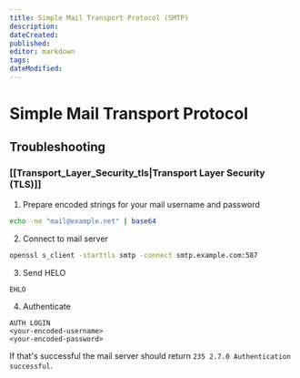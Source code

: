 ```yaml
---
title: Simple Mail Transport Protocol (SMTP)
description: 
dateCreated: 
published: 
editor: markdown
tags: 
dateModified: 
---
```

# Simple Mail Transport Protocol


## Troubleshooting

### [[Transport_Layer_Security_tls|Transport Layer Security (TLS)]]

1. Prepare encoded strings for your mail username and password

```bash
echo -ne "mail@example.net" | base64
```

2. Connect to mail server

```bash
openssl s_client -starttls smtp -connect smtp.example.com:587
```

3. Send HELO

```smtp
EHLO
```

4. Authenticate

```smtp
AUTH LOGIN
<your-encoded-username>
<your-encoded-password>
```

If that's successful the mail server should return `235 2.7.0 Authentication successful`.
